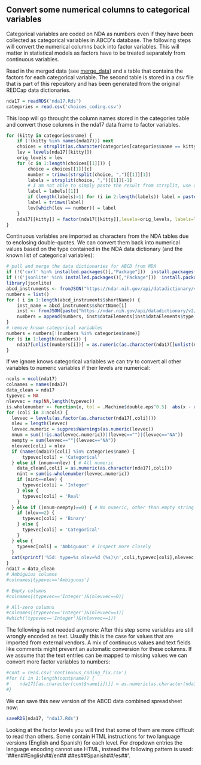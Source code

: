 ## Convert some numerical columns to categorical variables

Categorical variables are coded on NDA as numbers even if they have been collected as categorical variables in ABCD's database. The following steps will convert the numerical columns back into factor variables. This will matter in statistical models as factors have to be treated separately from continuous variables.

Read in the merged data (see [merge_data](notebooks/general/merge_data.md)) and a table that contains the factors for each categorical variable. The second table is stored in a csv file that is part of this repository and has been generated from the original REDCap data dictionaries.

```r
nda17 = readRDS("nda17.Rds")
categories = read.csv('choices_coding.csv')
```

This loop will go throught the column names stored in the categories table and convert those columns in the nda17 data frame to factor variables.

```r
for (kitty in categories$name) {
    if (!(kitty %in% names(nda17))) next
    choices = strsplit(as.character(categories[categories$name == kitty,]$choices), "|",fixed=TRUE)
    lev = levels(nda17[[kitty]])
    orig_levels = lev
    for (c in 1:length(choices[[1]])) {
        choice = choices[[1]][c]
        number = trimws(strsplit(choice, ",")[[1]][1])
        labels = strsplit(choice, ",")[[1]][-1]
        # I am not able to simply paste the result from strsplit, use a loop instead
        label = labels[[1]]
        if (length(labels)>1) for (i in 2:length(labels)) label = paste(label, labels[[i]], sep=",")
        label = trimws(label)
        lev[which(lev == number)] = label
    }
    nda17[[kitty]] = factor(nda17[[kitty]],levels=orig_levels, labels=lev)
}
```

Continuous variables are imported as characters from the NDA tables due to enclosing double-quotes. We can convert them back into numerical values based on the type contained in the NDA data dictionary (and the known list of categorical variables):
```r
# pull and merge the data dictionaries for ABCD from NDA
if (!('curl' %in% installed.packages()[,"Package"]))  install.packages('curl')
if (!('jsonlite' %in% installed.packages()[,"Package"]))  install.packages('jsonlite')
library(jsonlite)
abcd_instruments <- fromJSON("https://ndar.nih.gov/api/datadictionary/v2/datastructure?source=ABCD")
numbers = list()
for ( i in 1:length(abcd_instruments$shortName)) {
    inst_name = abcd_instruments$shortName[i]
    inst <- fromJSON(paste("https://ndar.nih.gov/api/datadictionary/v2/datastructure/", inst_name, sep=""))
    numbers = append(numbers, inst$dataElements[inst$dataElements$type %in% c("Integer","Float"),]$name)
}
# remove known categorical variables
numbers = numbers[!(numbers %in% categories$name)]
for (i in 1:length(numbers)) {
    nda17[unlist(numbers[i])] = as.numeric(as.character(nda17[[unlist(numbers[i])]]))
}
```

If we ignore knows categorical variables we can try to convert all other variables to numeric variables if their levels are numerical:

```r
ncols = ncol(nda17)
colnames = names(nda17)
data_clean = nda17
typevec = NA
nlevvec = rep(NA,length(typevec))
is.wholenumber <- function(x, tol = .Machine$double.eps^0.5)  abs(x - round(x)) < tol | is.na(x)
for (coli in 3:ncols) {
  levvec = levels(as.factor(as.character(nda17[,coli])))
  nlev = length(levvec)
  levvec.numeric = suppressWarnings(as.numeric(levvec))
  nnum = sum((!is.na(levvec.numeric))|(levvec=="")|(levvec=="NA")) 
  nempty = sum(levvec==""|(levvec=="NA"))
  nlevvec[coli] = nlev
  if (names(nda17)[coli] %in% categories$name) {
      typevec[coli] = 'Categorical'
  } else if (nnum==nlev) { # All numeric
    data_clean[,coli] = as.numeric(as.character(nda17[,coli]))
    nint = sum(is.wholenumber(levvec.numeric))
    if (nint==nlev) {
      typevec[coli] = 'Integer'
    } else {
      typevec[coli] = 'Real'
    }
  } else if ((nnum-nempty)==0) { # No numeric, other than empty string
    if (nlev==2) {
      typevec[coli] = 'Binary'
    } else {
      typevec[coli] = 'Categorical'
    }
  } else {
    typevec[coli] = 'Ambiguous' # Inspect more closely
  }
  cat(sprintf('%5d: type=%s nlev=%d (%s)\n',coli,typevec[coli],nlevvec[coli],colnames[coli]))
}
nda17 = data_clean
# Ambiguius columns
#colnames[typevec=='Ambiguous']

# Empty columns
#colnames[(typevec=='Integer')&(nlevvec==0)]

# All-zero columns
#colnames[(typevec=='Integer')&(nlevvec==1)]
#which((typevec=='Integer')&(nlevvec==1))
```

The following is not needed anymore: After this step some variables are still wrongly encoded as text. Usually this is the case for values that are imported from external vendors. A mix of continuous values and text fields like comments might prevent an automatic conversion for these columns. If we assume that the text entries can be mapped to missing values we can convert more factor variables to numbers:
```r
#cont = read.csv('continuous_coding_fix.csv')
#for (i in 1:length(cont$name)) {
#    nda17[[as.character(cont$name[i])]] = as.numeric(as.character(nda17[[as.character(cont$name[i])]]))
#}
```

We can save this new version of the ABCD data combined spreadsheet now:
```r
saveRDS(nda17, "nda17.Rds")
```

Looking at the factor levels you will find that some of them are more difficult to read than others. Some contain HTML instructions for two language versions (English and Spanish) for each level. For dropdown entries the language encoding cannot use HTML, instead the following pattern is used: '##en##English##/en## ##es##Spanish##/es##'.

